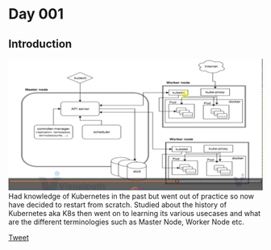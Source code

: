 # Day 001

## Introduction
![Alt text](image.png)
Had knowledge of Kubernetes in the past but went out of practice so now have decided to restart from scratch.
Studied about the history of Kubernetes aka K8s then went on to learning its various usecases and what are the different terminologies such as Master Node, Worker Node etc. 

[Tweet](https://twitter.com/TusharC29050031/status/1673387007634972672?s=20)